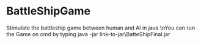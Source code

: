 # BattleShipGame
Stimulate the battleship game between human and AI in java
\nYou can run the Game on cmd by typing java -jar link-to-jar\BatteShipFinal.jar
